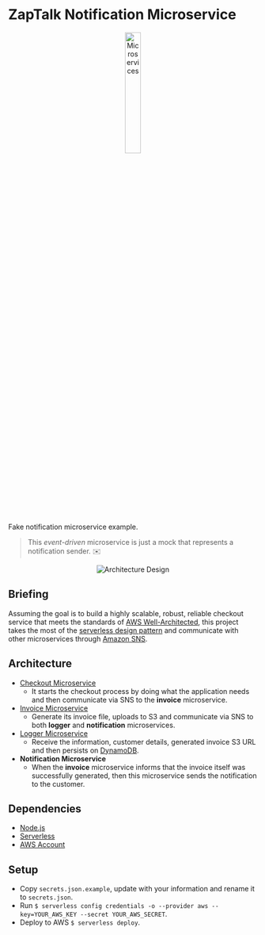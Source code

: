 # ZapTalk Notification Microservice

<p align="center">
  <img src="https://rodrigotestssizeless.s3.amazonaws.com/uploads/microservices.png" width="25%" alt="Microservices" />
</p>

Fake notification microservice example.
> This _event-driven_ microservice is just a mock that represents a notification sender. ✉️

<p align="center">
  <img src="https://rodrigotestssizeless.s3.amazonaws.com/uploads/architecture-design-notification.png" alt="Architecture Design" />
</p>

## Briefing
Assuming the goal is to build a highly scalable, robust, reliable checkout service that meets the standards of [AWS Well-Architected](https://aws.amazon.com/architecture/well-architected/), this project takes the most of the [serverless design pattern](https://amzn.to/2J3lEkD) and communicate with other microservices through [Amazon SNS](https://aws.amazon.com/sns/).

## Architecture
* [Checkout Microservice](https://github.com/rodrigopasc/ZaptalkCheckoutMicroservice)
  * It starts the checkout process by doing what the application needs and then communicate via SNS to the **invoice** microservice.
* [Invoice Microservice](https://github.com/rodrigopasc/ZaptalkInvoiceMicroservice)
  * Generate its invoice file, uploads to S3 and communicate via SNS to both **logger** and **notification** microservices.
* [Logger Microservice](https://github.com/rodrigopasc/ZaptalkLoggerMicroservice)
  * Receive the information, customer details, generated invoice S3 URL and then persists on [DynamoDB](https://aws.amazon.com/dynamodb/).
* **Notification Microservice**
  * When the **invoice** microservice informs that the invoice itself was successfully generated, then this microservice sends the notification to the customer.

## Dependencies
* [Node.js](https://nodejs.org/en/)
* [Serverless](https://serverless.com/)
* [AWS Account](https://aws.amazon.com/)

## Setup
* Copy `secrets.json.example`, update with your information and rename it to `secrets.json`.
* Run `$ serverless config credentials -o --provider aws --key=YOUR_AWS_KEY --secret YOUR_AWS_SECRET`.
* Deploy to AWS `$ serverless deploy`.